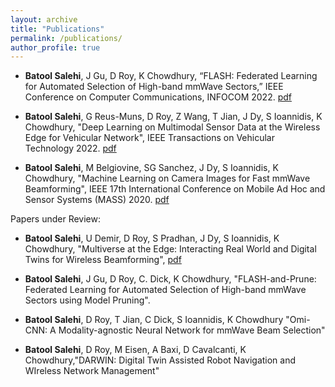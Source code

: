 ```yaml
---
layout: archive
title: "Publications"
permalink: /publications/
author_profile: true
---
```

* **Batool Salehi**, J Gu, D Roy, K Chowdhury, “FLASH: Federated Learning for Automated Selection of High-band mmWave Sectors,” IEEE Conference on Computer Communications, INFOCOM 2022. [pdf](https://par.nsf.gov/servlets/purl/10356271)

* **Batool Salehi**, G Reus-Muns, D Roy, Z Wang, T Jian, J Dy, S Ioannidis, K Chowdhury, "Deep Learning on Multimodal Sensor Data at the Wireless Edge for Vehicular Network", IEEE Transactions on Vehicular Technology 2022. [pdf](https://ieeexplore.ieee.org/stamp/stamp.jsp?tp=&arnumber=9764610)

* **Batool Salehi**, M Belgiovine, SG Sanchez, J Dy, S Ioannidis, K Chowdhury, "Machine Learning on Camera Images for Fast mmWave Beamforming", IEEE 17th International Conference on Mobile Ad Hoc and Sensor Systems (MASS) 2020. [pdf](https://ieeexplore.ieee.org/stamp/stamp.jsp?tp=&arnumber=9356065)

Papers under Review:

* **Batool Salehi**, U Demir, D Roy, S Pradhan, J Dy, S Ioannidis, K Chowdhury, "Multiverse at the Edge: Interacting Real World and Digital Twins for Wireless Beamforming", [pdf](https://browse.arxiv.org/pdf/2305.10350.pdf)

* **Batool Salehi**, J Gu, D Roy, C. Dick, K Chowdhury, "FLASH-and-Prune: Federated Learning for Automated Selection of High-band mmWave Sectors using Model Pruning".

* **Batool Salehi**, D Roy, T Jian, C Dick, S Ioannidis, K Chowdhury "Omi-CNN: A Modality-agnostic Neural Network for mmWave Beam Selection"

* **Batool Salehi**, D Roy, M Eisen, A Baxi, D Cavalcanti, K Chowdhury,"DARWIN: Digital Twin Assisted Robot Navigation and WIreless Network Management"



